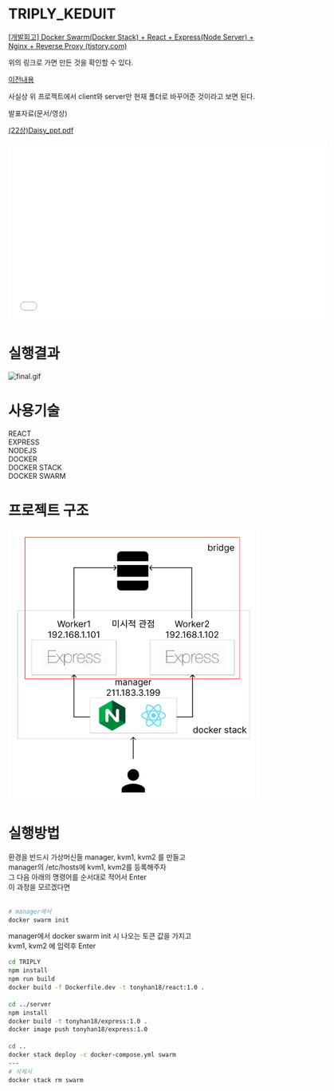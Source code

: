 # TRIPLY_KEDUIT

[[개발회고\] Docker Swarm(Docker Stack) + React + Express(Node Server) + Nginx + Reverse Proxy (tistory.com)](https://tonyhan18.tistory.com/329)

위의 링크로 가면 만든 것을 확인할 수 있다.

[이전내용](https://github.com/tonyhan18/react-express-nginx-dockerstack)

사실상 위 프로젝트에서 client와 server만 현재 폴더로 바꾸어준 것이라고 보면 된다.

발표자료(문서/영상)

[(22상)Daisy_ppt.pdf]((22상)Daisy_ppt.pdf)


<iframe width="640" height="360" src="./(22상)Daisy_시연영상.mp4" frameborder="0" gesture="media" allowfullscreen=""></iframe>


# 실행결과

![final.gif](final.gif)

# 사용기술

REACT<br>
EXPRESS<br>
NODEJS<br>
DOCKER<br>
DOCKER STACK<br>
DOCKER SWARM<br>

# 프로젝트 구조

![img-1.png](img-1.png)

# 실행방법

환경을 반드시 가상머신들 manager, kvm1, kvm2 를 만들고<br />
manager의 /etc/hosts에 kvm1, kvm2를 등록해주자<br />
그 다음 아래의 명령어를 순서대로 적어서 Enter<br />
이 과정을 모르겠다면 <br />
<br />

```bash
# manager에서
docker swarm init
```

manager에서 docker swarm init 시 나오는 토큰 값을 가지고<br />
kvm1, kvm2 에 입력후 Enter<br />

```bash
cd TRIPLY
npm install
npm run build
docker build -f Dockerfile.dev -t tonyhan18/react:1.0 .

cd ../server
npm install
docker build -t tonyhan18/express:1.0 .
docker image push tonyhan18/express:1.0

cd ..
docker stack deploy -c docker-compose.yml swarm
---
# 삭제시
docker stack rm swarm
```
